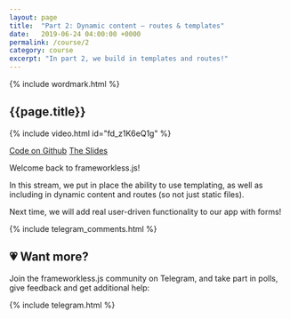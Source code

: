 ```yaml
---
layout: page
title:  "Part 2: Dynamic content – routes & templates"
date:   2019-06-24 04:00:00 +0000
permalink: /course/2
category: course
excerpt: "In part 2, we build in templates and routes!"
---
```

<section>
  {% include wordmark.html %}

  <h1>{{page.title}}</h1>

  {% include video.html id="fd_z1K6eQ1g" %}

  <div class="flex choice-box">
    <a href="https://github.com/frameworkless-js/remind.ist/tree/stage/2" class="centered">Code on Github</a>
    <a href="https://slides.com/fiiv/frameworklessjs-2/" class="centered">The Slides</a>
  </div>

  <p>Welcome back to <span class="primary-text">frameworkless.js</span>!</p>

  <p>In this stream, we put in place the ability to use templating, as well as including in dynamic content and routes (so not just static files).</p>

  <p>Next time, we will add real user-driven functionality to our app with forms!</p>
</section>

<section>
  {% include telegram_comments.html %}
</section>

<section class="telegram-box">
  <h2 class="centered">💗 Want more?</h2>
  <p class="centered">Join the <span class="primary-text">frameworkless.js</span> community on Telegram, and take part in polls, give feedback and get additional help:</p>

  {% include telegram.html %}
</section>
